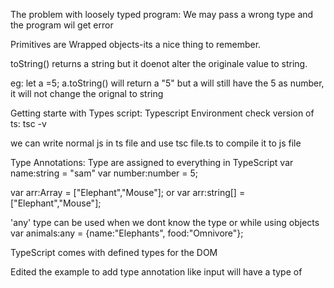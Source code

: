 The problem with loosely typed program:
We may pass a wrong type and the program wil get error

Primitives are Wrapped objects-its a nice thing to remember.

toString() returns a string but it doenot alter the originale value to string.

eg: let a =5;
a.toString() will return a "5" but a will still have the 5 as number, it will not change the
orignal to string

Getting starte with Types script:
Typescript Environment
check version of ts:
tsc -v

we can write normal js in ts file and use tsc file.ts to compile it to js file

Type Annotations:
Type are assigned to everything in TypeScript
var name:string = "sam"
var number:number = 5;

var arr:Array<string> = ["Elephant","Mouse"];
or
var arr:string[] = ["Elephant","Mouse"];

'any' type can be used when we dont know the type or while using objects
var animals:any = {name:"Elephants", food:"Omnivore"};

TypeScript comes with defined types for the DOM

Edited the example to add type annotation
like input will have a type of <HTMLInputElement>
